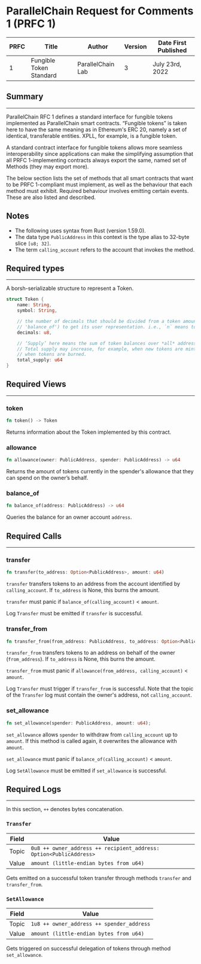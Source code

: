# ParallelChain Request for Comments 1 (PRFC 1)

| PRFC | Title | Author | Version | Date First Published |
| --- | ----- | ---- | --- | --- |
| 1   | Fungible Token Standard | ParallelChain Lab | 3 | July 23rd, 2022 | 

## Summary
---

ParallelChain RFC 1 defines a standard interface for fungible tokens implemented as ParallelChain smart contracts. “Fungible tokens” is taken here to have the same meaning as in Ethereum's ERC 20, namely a set of identical, transferable entities. XPLL, for example, is a fungible token.

A standard contract interface for fungible tokens allows more seamless interoperability since applications can make the simplifying assumption that all PRFC 1-implementing contracts always export the same, named set of Methods (they may export more).

The below section lists the set of methods that all smart contracts that want to be PRFC 1-compliant must implement, as well as the behaviour that each method must exhibit. Required behaviour involves emitting certain events. These are also listed and described.

## Notes

- The following uses syntax from Rust (version 1.59.0).
- The data type `PublicAddress` in this context is the type alias to 32-byte slice `[u8; 32]`. 
- The term `calling_account` refers to the account that invokes the method.

## Required types
---

A borsh-serializable structure to represent a Token.

```rust
struct Token {
    name: String,
    symbol: String,

    // the number of decimals that should be divided from a token amount (such as that returned by the method
    // 'balance_of') to get its user representation. i.e., `n` means to divide the token amount by `10^n`.
    decimals: u8,

    // ‘Supply’ here means the sum of token balances over *all* addresses at any given point in time.
    // Total supply may increase, for example, when new tokens are minted, or decrease, for example,
    // when tokens are burned.
    total_supply: u64
}
```

## Required Views 
---

### token
```rust
fn token() -> Token
```

Returns information about the Token implemented by this contract.

### allowance
```rust
fn allowance(owner: PublicAddress, spender: PublicAddress) -> u64
```

Returns the amount of tokens currently in the spender's allowance that they can spend on the owner’s behalf.

### balance_of
```rust
fn balance_of(address: PublicAddress) -> u64
```

Queries the balance for an owner account `address`.


## Required Calls
---

### transfer
```rust
fn transfer(to_address: Option<PublicAddress>, amount: u64)
```

`transfer` transfers tokens to an address from the account identified by `calling_account`. If `to_address` is None, this burns the amount.

`transfer` must panic if `balance_of(calling_account)` < `amount`.

Log `Transfer` must be emitted if `transfer` is successful.


### transfer_from
```rust
fn transfer_from(from_address: PublicAddress, to_address: Option<PublicAddress>, amount: u64)
```

`transfer_from` transfers tokens to an address on behalf of the owner (`from_address`). If `to_address` is None, this burns the amount.

`transfer_from` must panic if `allowance(from_address, calling_account)` < `amount`.

Log `Transfer` must trigger if `transfer_from` is successful. Note that the topic of the `Transfer` log must contain the owner's address, not `calling_account`.

### set_allowance
```rust
fn set_allowance(spender: PublicAddress, amount: u64);
```

`set_allowance` allows `spender` to withdraw from `calling_account` up to `amount`. If this method is called again, it overwrites the allowance with `amount`.

`set_allowance` must panic if `balance_of(calling_account)` < `amount`.

Log `SetAllowance` must be emitted if `set_allowance` is successful.

## Required Logs
---

In this section, `++` denotes bytes concatenation.

### `Transfer`

| Field | Value |
| ----- | ----- |
| Topic | `0u8 ++ owner_address ++ recipient_address: Option<PublicAddress>`  |
| Value | `amount (little-endian bytes from u64)` |

Gets emitted on a successful token transfer through methods `transfer` and `transfer_from`.

### `SetAllowance`

| Field | Value |
| ----- | ----- |
| Topic | `1u8 ++ owner_address ++ spender_address` |
| Value | `amount (little-endian bytes from u64)` |

Gets triggered on successful delegation of tokens through method `set_allowance`. 

